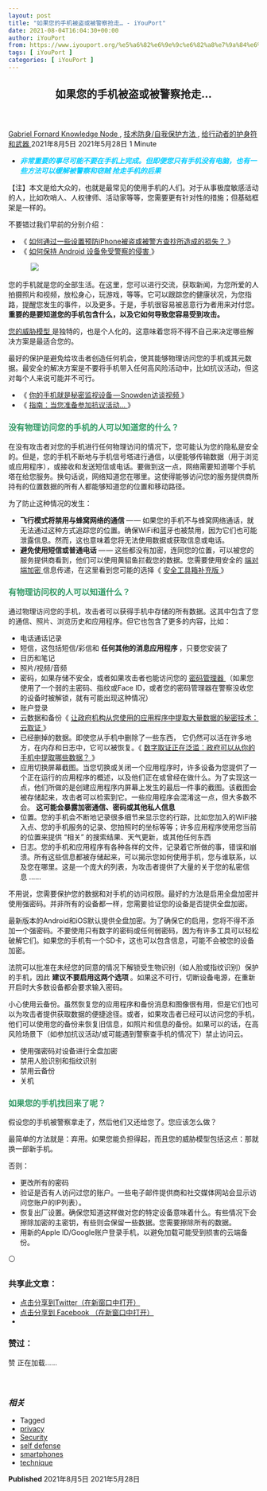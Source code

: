 ```yaml
---
layout: post
title: "如果您的手机被盗或被警察抢走… - iYouPort"
date: 2021-08-04T16:04:30+00:00
author: iYouPort
from: https://www.iyouport.org/%e5%a6%82%e6%9e%9c%e6%82%a8%e7%9a%84%e6%89%8b%e6%9c%ba%e8%a2%ab%e7%9b%97%e6%88%96%e8%a2%ab%e8%ad%a6%e5%af%9f%e6%8a%a2%e8%b5%b0/
tags: [ iYouPort ]
categories: [ iYouPort ]
---
```


<article class="post-16285 post type-post status-publish format-standard has-post-thumbnail hentry category-knowledge-node category-54 category-67 tag-privacy tag-security tag-self-defense tag-smartphones tag-technique" id="post-16285">
 <header class="entry-header">
  <h1 class="entry-title">
   如果您的手机被盗或被警察抢走…
  </h1>
 </header>
 <div class="entry-meta">
  <span class="byline">
   <a href="https://www.iyouport.org/author/gabrielfornard/" rel="author" title="文章作者 Gabriel Fornard">
    Gabriel Fornard
   </a>
  </span>
  <span class="cat-links">
   <a href="https://www.iyouport.org/category/knowledge-node/" rel="category tag">
    Knowledge Node
   </a>
   ,
   <a href="https://www.iyouport.org/category/%e6%8a%80%e6%9c%af%e9%98%b2%e8%ba%ab-%e8%87%aa%e6%88%91%e4%bf%9d%e6%8a%a4%e6%96%b9%e6%b3%95/" rel="category tag">
    技术防身/自我保护方法
   </a>
   ,
   <a href="https://www.iyouport.org/category/%e7%bb%99%e8%a1%8c%e5%8a%a8%e8%80%85%e7%9a%84%e6%8a%a4%e8%ba%ab%e7%ac%a6%e5%92%8c%e6%ad%a6%e5%99%a8/" rel="category tag">
    给行动者的护身符和武器
   </a>
  </span>
  <span class="published-on">
   <time class="entry-date published" datetime="2021-08-05T00:04:30+08:00">
    2021年8月5日
   </time>
   <time class="updated" datetime="2021-05-28T18:59:22+08:00">
    2021年5月28日
   </time>
  </span>
  <span class="word-count">
   1 Minute
  </span>
 </div>
 <div class="entry-content">
  <ul>
   <li class="graf graf--p">
    <span style="color: #00ccff;">
     <em>
      <strong>
       非常重要的事尽可能不要在手机上完成。但即便您只有手机没有电脑，也有一些方法可以缓解被警察和窃贼 抢走手机的后果
      </strong>
     </em>
    </span>
   </li>
  </ul>
  <p class="graf graf--p">
   【注】本文是给大众的，也就是最常见的使用手机的人们。对于从事极度敏感活动的人，比如吹哨人、人权律师、活动家等等，您需要更有针对性的措施；但基础框架是一样的。
  </p>
  <p class="graf graf--p">
   不要错过我们早前的分别介绍：
  </p>
  <ul class="postList">
   <li class="graf graf--li">
    《
    <a class="markup--anchor markup--li-anchor" data-href="https://www.iyouport.org/%e5%a6%82%e4%bd%95%e9%80%9a%e8%bf%87%e4%b8%80%e4%ba%9b%e8%ae%be%e7%bd%ae%e9%a2%84%e9%98%b2iphone%e8%a2%ab%e7%9b%97%e6%88%96%e8%a2%ab%e8%ad%a6%e6%96%b9%e6%9f%a5%e6%8a%84%e6%89%80%e9%80%a0%e6%88%90/" href="https://www.iyouport.org/%e5%a6%82%e4%bd%95%e9%80%9a%e8%bf%87%e4%b8%80%e4%ba%9b%e8%ae%be%e7%bd%ae%e9%a2%84%e9%98%b2iphone%e8%a2%ab%e7%9b%97%e6%88%96%e8%a2%ab%e8%ad%a6%e6%96%b9%e6%9f%a5%e6%8a%84%e6%89%80%e9%80%a0%e6%88%90/" rel="noopener" target="_blank">
     如何通过一些设置预防iPhone被盗或被警方查抄所造成的损失？
    </a>
    》
   </li>
   <li class="graf graf--li">
    《
    <a class="markup--anchor markup--li-anchor" data-href="https://www.iyouport.org/%e5%a6%82%e4%bd%95%e4%bf%9d%e6%8c%81-android-%e8%ae%be%e5%a4%87%e5%85%8d%e5%8f%97%e8%ad%a6%e5%af%9f%e7%9a%84%e4%be%b5%e5%ae%b3/" href="https://www.iyouport.org/%e5%a6%82%e4%bd%95%e4%bf%9d%e6%8c%81-android-%e8%ae%be%e5%a4%87%e5%85%8d%e5%8f%97%e8%ad%a6%e5%af%9f%e7%9a%84%e4%be%b5%e5%ae%b3/" rel="noopener" target="_blank">
     如何保持 Android 设备免受警察的侵害
    </a>
    》
   </li>
  </ul>
  <figure class="graf graf--figure">
   <img class="graf-image aligncenter jetpack-lazy-image" data-height="667" data-image-id="0*VOzyfNzzNf6QebWu" data-lazy-src="https://cdn-images-1.medium.com/max/1067/0*VOzyfNzzNf6QebWu?is-pending-load=1" data-width="1000" src="https://cdn-images-1.medium.com/max/1067/0*VOzyfNzzNf6QebWu" srcset="data:image/gif;base64,R0lGODlhAQABAIAAAAAAAP///yH5BAEAAAAALAAAAAABAAEAAAIBRAA7"/>
   <noscript>
    <img class="graf-image aligncenter" data-height="667" data-image-id="0*VOzyfNzzNf6QebWu" data-width="1000" src="https://cdn-images-1.medium.com/max/1067/0*VOzyfNzzNf6QebWu"/>
   </noscript>
  </figure>
  <p class="graf graf--p">
   您的手机就是您的全部生活。在这里，您可以进行交流，获取新闻，为您所爱的人拍摄照片和视频，放松身心，玩游戏，等等。它可以跟踪您的健康状况，为您指路，提醒您发生的事件，以及更多。于是，手机很容易被恶意行为者用来对付您。
   <strong class="markup--strong markup--p-strong">
    重要的是要知道您的手机包含什么，以及它如何导致您容易受到攻击。
   </strong>
  </p>
  <p class="graf graf--p">
   <a class="markup--anchor markup--p-anchor" data-href="https://www.iyouport.org/%e4%bf%9d%e6%8a%a4%e5%ae%89%e5%85%a8%e9%9c%80%e8%a6%81%e4%b8%80%e7%b3%bb%e5%88%97%e6%80%9d%e8%80%83%e6%96%b9%e5%bc%8f%ef%bc%8c%e8%80%8c%e4%b8%8d%e6%98%af%e5%93%aa%e4%b8%aa%e8%bd%af%e4%bb%b6/" href="https://www.iyouport.org/%e4%bf%9d%e6%8a%a4%e5%ae%89%e5%85%a8%e9%9c%80%e8%a6%81%e4%b8%80%e7%b3%bb%e5%88%97%e6%80%9d%e8%80%83%e6%96%b9%e5%bc%8f%ef%bc%8c%e8%80%8c%e4%b8%8d%e6%98%af%e5%93%aa%e4%b8%aa%e8%bd%af%e4%bb%b6/" rel="noopener" target="_blank">
    您的威胁模型
   </a>
   是独特的，也是个人化的。这意味着您将不得不自己来决定哪些解决方案是最适合您的。
  </p>
  <p class="graf graf--p">
   最好的保护是避免给攻击者创造任何机会，使其能够物理访问您的手机或其元数据。最安全的解决方案是不要将手机带入任何高风险活动中，比如抗议活动，但这对每个人来说可能并不可行。
  </p>
  <ul class="postList">
   <li class="graf graf--li">
    《
    <a class="markup--anchor markup--li-anchor" data-href="https://www.iyouport.org/%e4%bd%a0%e7%9a%84%e6%89%8b%e6%9c%ba%e5%b0%b1%e6%98%af%e7%a7%98%e5%af%86%e7%9b%91%e8%a7%86%e8%ae%be%e5%a4%87-snowden%e8%ae%bf%e8%b0%88%e8%a7%86%e9%a2%91/" href="https://www.iyouport.org/%e4%bd%a0%e7%9a%84%e6%89%8b%e6%9c%ba%e5%b0%b1%e6%98%af%e7%a7%98%e5%af%86%e7%9b%91%e8%a7%86%e8%ae%be%e5%a4%87-snowden%e8%ae%bf%e8%b0%88%e8%a7%86%e9%a2%91/" rel="noopener" target="_blank">
     你的手机就是秘密监视设备 — Snowden访谈视频
    </a>
    》
   </li>
   <li class="graf graf--li">
    《
    <a class="markup--anchor markup--li-anchor" data-href="https://www.iyouport.org/%e6%8c%87%e5%8d%97%ef%bc%9a%e5%bd%93%e6%82%a8%e5%87%86%e5%a4%87%e5%8f%82%e5%8a%a0%e6%8a%97%e8%ae%ae%e6%b4%bb%e5%8a%a8/" href="https://www.iyouport.org/%e6%8c%87%e5%8d%97%ef%bc%9a%e5%bd%93%e6%82%a8%e5%87%86%e5%a4%87%e5%8f%82%e5%8a%a0%e6%8a%97%e8%ae%ae%e6%b4%bb%e5%8a%a8/" rel="noopener" target="_blank">
     指南：当您准备参加抗议活动…
    </a>
    》
   </li>
  </ul>
  <h3 class="graf graf--p">
   <span style="color: #339966;">
    <strong class="markup--strong markup--p-strong">
     没有物理访问您的手机的人可以知道您的什么？
    </strong>
   </span>
  </h3>
  <p class="graf graf--p">
   在没有攻击者对您的手机进行任何物理访问的情况下，您可能认为您的隐私是安全的。但是，您的手机不断地与手机信号塔进行通信，以便能够传输数据（用于浏览或应用程序），或接收和发送短信或电话。要做到这一点，网络需要知道哪个手机塔在给您服务。换句话说，网络知道您在哪里。这使得能够访问您的服务提供商所持有的位置数据的所有人都能够知道您的位置和移动路径。
  </p>
  <p class="graf graf--p">
   为了防止这种情况的发生：
  </p>
  <ul class="postList">
   <li class="graf graf--li">
    <strong class="markup--strong markup--li-strong">
     飞行模式将禁用与蜂窝网络的通信
    </strong>
    — — 如果您的手机不与蜂窝网络通话，就无法通过这种方式追踪您的位置。确保WiFi和蓝牙也被禁用，因为它们也可能泄露信息。然而，这也意味着您将无法使用数据或获取信息或电话。
   </li>
   <li class="graf graf--li">
    <strong class="markup--strong markup--li-strong">
     避免使用短信或普通电话
    </strong>
    — — 这些都没有加密，连同您的位置，可以被您的服务提供商看到，他们可以使用黄貂鱼拦截您的数据。您需要使用安全的
    <a class="markup--anchor markup--li-anchor" data-href="https://www.iyouport.org/%e6%b3%84%e6%bc%8f%e6%96%87%e4%bb%b6%e6%98%be%e7%a4%ba%e9%97%b4%e8%b0%8d%e5%b7%b2%e7%bb%8f%e8%83%bd%e7%bb%95%e8%bf%87-signal-%e7%9a%84%e5%8a%a0%e5%af%86%ef%bc%8c%e9%82%a3%e4%b9%88%e7%ab%af%e5%af%b9/" href="https://www.iyouport.org/%e6%b3%84%e6%bc%8f%e6%96%87%e4%bb%b6%e6%98%be%e7%a4%ba%e9%97%b4%e8%b0%8d%e5%b7%b2%e7%bb%8f%e8%83%bd%e7%bb%95%e8%bf%87-signal-%e7%9a%84%e5%8a%a0%e5%af%86%ef%bc%8c%e9%82%a3%e4%b9%88%e7%ab%af%e5%af%b9/" rel="noopener" target="_blank">
     端对端加密
    </a>
    信息传递，在这里看到您可能的选择《
    <a class="markup--anchor markup--li-anchor" data-href="https://www.iyouport.org/%e5%ae%89%e5%85%a8%e5%b7%a5%e5%85%b7%e7%ae%b1%e8%a1%a5%e5%85%85%e7%89%88%ef%bc%9a%e5%88%86%e7%b1%bb%e5%b7%a5%e5%85%b7%e5%88%97%e8%a1%a8/" href="https://www.iyouport.org/%e5%ae%89%e5%85%a8%e5%b7%a5%e5%85%b7%e7%ae%b1%e8%a1%a5%e5%85%85%e7%89%88%ef%bc%9a%e5%88%86%e7%b1%bb%e5%b7%a5%e5%85%b7%e5%88%97%e8%a1%a8/" rel="noopener" target="_blank">
     安全工具箱补充版
    </a>
    》
   </li>
  </ul>
  <h3 class="graf graf--p">
   <span style="color: #339966;">
    <strong class="markup--strong markup--p-strong">
     有物理访问权的人可以知道什么？
    </strong>
   </span>
  </h3>
  <p class="graf graf--p">
   通过物理访问您的手机，攻击者可以获得手机中存储的所有数据。这其中包含了您的通信、照片、浏览历史和应用程序。但它也包含了更多的内容，比如：
  </p>
  <ul class="postList">
   <li class="graf graf--li">
    电话通话记录
   </li>
   <li class="graf graf--li">
    短信，这包括短信/彩信和
    <strong class="markup--strong markup--li-strong">
     任何其他的消息应用程序
    </strong>
    ，只要您安装了
   </li>
   <li class="graf graf--li">
    日历和笔记
   </li>
   <li class="graf graf--li">
    照片/视频/音频
   </li>
   <li class="graf graf--li">
    密码，如果存储不安全，或者如果攻击者也能访问您的
    <a class="markup--anchor markup--li-anchor" data-href="https://www.iyouport.org/%e4%bb%80%e4%b9%88%e6%98%af%e5%87%ad%e6%8d%ae%e5%a1%ab%e5%85%85%e6%94%bb%e5%87%bb%ef%bc%9f%e4%bb%a5%e5%8f%8a%e5%a6%82%e4%bd%95%e4%bf%9d%e6%8a%a4%e8%87%aa%e5%b7%b1/" href="https://www.iyouport.org/%e4%bb%80%e4%b9%88%e6%98%af%e5%87%ad%e6%8d%ae%e5%a1%ab%e5%85%85%e6%94%bb%e5%87%bb%ef%bc%9f%e4%bb%a5%e5%8f%8a%e5%a6%82%e4%bd%95%e4%bf%9d%e6%8a%a4%e8%87%aa%e5%b7%b1/" rel="noopener" target="_blank">
     密码管理器
    </a>
    （如果您使用了一个弱的主密码、指纹或Face ID，或者您的密码管理器在警察没收您的设备时被解锁，就有可能出现这种情况）
   </li>
   <li class="graf graf--li">
    账户登录
   </li>
   <li class="graf graf--li">
    云数据和备份《
    <a class="markup--anchor markup--li-anchor" data-href="https://www.iyouport.org/%e8%ae%a9%e6%94%bf%e5%ba%9c%e6%9c%ba%e6%9e%84%e4%bb%8e%e6%82%a8%e4%bd%bf%e7%94%a8%e7%9a%84%e5%ba%94%e7%94%a8%e7%a8%8b%e5%ba%8f%e4%b8%ad%e6%8f%90%e5%8f%96%e5%a4%a7%e9%87%8f%e6%95%b0%e6%8d%ae%e7%9a%84/" href="https://www.iyouport.org/%e8%ae%a9%e6%94%bf%e5%ba%9c%e6%9c%ba%e6%9e%84%e4%bb%8e%e6%82%a8%e4%bd%bf%e7%94%a8%e7%9a%84%e5%ba%94%e7%94%a8%e7%a8%8b%e5%ba%8f%e4%b8%ad%e6%8f%90%e5%8f%96%e5%a4%a7%e9%87%8f%e6%95%b0%e6%8d%ae%e7%9a%84/" rel="noopener" target="_blank">
     让政府机构从您使用的应用程序中提取大量数据的秘密技术：云取证
    </a>
    》
   </li>
   <li class="graf graf--li">
    已经删掉的数据。即使您从手机中删除了一些东西， 它仍然可以活在许多地方，在内存和日志中，它可以被恢复。《
    <a class="markup--anchor markup--li-anchor" data-href="https://www.iyouport.org/%e6%95%b0%e5%ad%97%e5%8f%96%e8%af%81%e6%ad%a3%e5%9c%a8%e6%b3%9b%e6%bb%a5%ef%bc%9a%e6%94%bf%e5%ba%9c%e5%8f%af%e4%bb%a5%e4%bb%8e%e4%bd%a0%e7%9a%84%e6%89%8b%e6%9c%ba%e4%b8%ad%e6%8f%90%e5%8f%96%e5%93%aa/" href="https://www.iyouport.org/%e6%95%b0%e5%ad%97%e5%8f%96%e8%af%81%e6%ad%a3%e5%9c%a8%e6%b3%9b%e6%bb%a5%ef%bc%9a%e6%94%bf%e5%ba%9c%e5%8f%af%e4%bb%a5%e4%bb%8e%e4%bd%a0%e7%9a%84%e6%89%8b%e6%9c%ba%e4%b8%ad%e6%8f%90%e5%8f%96%e5%93%aa/" rel="noopener" target="_blank">
     数字取证正在泛滥：政府可以从你的手机中提取哪些数据？
    </a>
    》
   </li>
   <li class="graf graf--li">
    应用切换屏幕截图。当您切换或关闭一个应用程序时，许多设备为您提供了一个正在运行的应用程序的概述，以及他们正在或曾经在做什么。为了实现这一点，他们所做的是创建应用程序内屏幕上发生的最后一件事的截图。该截图会被存储起来，攻击者可以检索到它。一些应用程序会混淆这一点，但大多数不会。
    <strong class="markup--strong markup--li-strong">
     这可能会暴露加密通信、密码或其他私人信息
    </strong>
   </li>
   <li class="graf graf--li">
    位置。您的手机会不断地记录很多细节来显示您的行踪，比如您加入的WiFi接入点、您的手机服务的记录、您拍照时的坐标等等；许多应用程序使用您当前的位置来提供 “相关” 的搜索结果、天气更新，或其他任何东西
   </li>
   <li class="graf graf--li">
    日志。您的手机和应用程序有各种各样的文件，记录着它所做的事，错误和崩溃。所有这些信息都被存储起来，可以揭示您如何使用手机，您与谁联系，以及您在哪里。这是一个庞大的列表，为攻击者提供了大量的关于您的私密信息 ……
   </li>
  </ul>
  <p class="graf graf--p">
   不用说，您需要保护您的数据和对手机的访问权限。最好的方法是启用全盘加密并使用强密码。并非所有的设备都一样，您需要验证您的设备是否提供全盘加密。
  </p>
  <p class="graf graf--p">
   最新版本的Android和iOS默认提供全盘加密。为了确保它的启用，您将不得不添加一个强密码。不要使用只有数字的密码或任何弱密码，因为有许多工具可以轻松破解它们。如果您的手机有一个SD卡，这也可以包含信息，可能不会被您的设备加密。
  </p>
  <p class="graf graf--p">
   法院可以批准在未经您的同意的情况下解锁受生物识别（如人脸或指纹识别）保护的手机，因此
   <strong class="markup--strong markup--p-strong">
    建议不要启用这两个选项
   </strong>
   。如果这不可行，切断设备电源，在重新开启时大多数设备都会要求输入密码。
  </p>
  <p class="graf graf--p">
   小心使用云备份。虽然恢复您的应用程序和备份消息和图像很有用，但是它们也可以为攻击者提供获取数据的便捷途径。或者，如果攻击者已经可以访问您的手机，他们可以使用您的备份来恢复旧信息，如照片和信息的备份。如果可以的话，在高风险场景下（如参加抗议活动/或可能遇到警察查手机的情况下）禁止访问云。
  </p>
  <ul class="postList">
   <li class="graf graf--li">
    使用强密码对设备进行全盘加密
   </li>
   <li class="graf graf--li">
    禁用人脸识别和指纹识别
   </li>
   <li class="graf graf--li">
    禁用云备份
   </li>
   <li class="graf graf--li">
    关机
   </li>
  </ul>
  <h3 class="graf graf--p">
   <span style="color: #339966;">
    <strong class="markup--strong markup--p-strong">
     如果您的手机找回来了呢？
    </strong>
   </span>
  </h3>
  <p class="graf graf--p">
   假设您的手机被警察拿走了，然后他们又还给您了。您应该怎么做？
  </p>
  <p class="graf graf--p">
   最简单的方法就是：弃用。如果您能负担得起，而且您的威胁模型包括这点：那就换一部新手机。
  </p>
  <p class="graf graf--p">
   否则：
  </p>
  <ul class="postList">
   <li class="graf graf--li">
    更改所有的密码
   </li>
   <li class="graf graf--li">
    验证是否有人访问过您的账户。一些电子邮件提供商和社交媒体网站会显示访问您账户的IP列表）。
   </li>
   <li class="graf graf--li">
    恢复出厂设置。确保您知道这样做对您的特定设备意味着什么。有些情况下会擦除加密的主密钥，有些则会保留一些数据。您需要擦除所有的数据。
   </li>
   <li class="graf graf--li">
    用新的Apple ID/Google账户登录手机，以避免加载可能受到损害的云端备份。
   </li>
  </ul>
  <p class="graf graf--p">
   ⚪️
  </p>
  <div id="atatags-1611829871-610b42993b6ba">
  </div>
  <div class="sharedaddy sd-sharing-enabled">
   <div class="robots-nocontent sd-block sd-social sd-social-icon sd-sharing">
    <h3 class="sd-title">
     共享此文章：
    </h3>
    <div class="sd-content">
     <ul>
      <li class="share-twitter">
       <a class="share-twitter sd-button share-icon no-text" data-shared="sharing-twitter-16285" href="https://www.iyouport.org/%e5%a6%82%e6%9e%9c%e6%82%a8%e7%9a%84%e6%89%8b%e6%9c%ba%e8%a2%ab%e7%9b%97%e6%88%96%e8%a2%ab%e8%ad%a6%e5%af%9f%e6%8a%a2%e8%b5%b0/?share=twitter" rel="nofollow noopener noreferrer" target="_blank" title="点击分享到Twitter">
        <span>
        </span>
        <span class="sharing-screen-reader-text">
         点击分享到Twitter（在新窗口中打开）
        </span>
       </a>
      </li>
      <li class="share-facebook">
       <a class="share-facebook sd-button share-icon no-text" data-shared="sharing-facebook-16285" href="https://www.iyouport.org/%e5%a6%82%e6%9e%9c%e6%82%a8%e7%9a%84%e6%89%8b%e6%9c%ba%e8%a2%ab%e7%9b%97%e6%88%96%e8%a2%ab%e8%ad%a6%e5%af%9f%e6%8a%a2%e8%b5%b0/?share=facebook" rel="nofollow noopener noreferrer" target="_blank" title="点击分享到 Facebook ">
        <span>
        </span>
        <span class="sharing-screen-reader-text">
         点击分享到 Facebook （在新窗口中打开）
        </span>
       </a>
      </li>
      <li class="share-end">
      </li>
     </ul>
    </div>
   </div>
  </div>
  <div class="sharedaddy sd-block sd-like jetpack-likes-widget-wrapper jetpack-likes-widget-unloaded" data-name="like-post-frame-161182987-16285-610b42993babc" data-src="https://widgets.wp.com/likes/#blog_id=161182987&amp;post_id=16285&amp;origin=www.iyouport.org&amp;obj_id=161182987-16285-610b42993babc" data-title="点赞或转载" id="like-post-wrapper-161182987-16285-610b42993babc">
   <h3 class="sd-title">
    赞过：
   </h3>
   <div class="likes-widget-placeholder post-likes-widget-placeholder" style="height: 55px;">
    <span class="button">
     <span>
      赞
     </span>
    </span>
    <span class="loading">
     正在加载……
    </span>
   </div>
   <span class="sd-text-color">
   </span>
   <a class="sd-link-color">
   </a>
  </div>
  <div class="jp-relatedposts" id="jp-relatedposts">
   <h3 class="jp-relatedposts-headline">
    <em>
     相关
    </em>
   </h3>
  </div>
 </div>
 <div class="entry-footer">
  <ul class="post-tags light-text">
   <li>
    Tagged
   </li>
   <li>
    <a href="https://www.iyouport.org/tag/privacy/" rel="tag">
     privacy
    </a>
   </li>
   <li>
    <a href="https://www.iyouport.org/tag/security/" rel="tag">
     Security
    </a>
   </li>
   <li>
    <a href="https://www.iyouport.org/tag/self-defense/" rel="tag">
     self defense
    </a>
   </li>
   <li>
    <a href="https://www.iyouport.org/tag/smartphones/" rel="tag">
     smartphones
    </a>
   </li>
   <li>
    <a href="https://www.iyouport.org/tag/technique/" rel="tag">
     technique
    </a>
   </li>
  </ul>
 </div>
 <div class="entry-author-wrapper">
  <div class="site-posted-on">
   <strong>
    Published
   </strong>
   <time class="entry-date published" datetime="2021-08-05T00:04:30+08:00">
    2021年8月5日
   </time>
   <time class="updated" datetime="2021-05-28T18:59:22+08:00">
    2021年5月28日
   </time>
  </div>
 </div>
</article>

